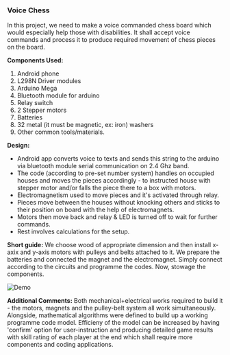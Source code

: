 ### Voice Chess
In this project, we need to make a voice commanded chess board which would especially help those with disabilities. It shall accept voice commands and process it to produce required movement of chess pieces on the board.

**Components Used:** 
1. Android phone
2. L298N Driver modules
3. Arduino Mega
4. Bluetooth module for arduino 
5. Relay switch
6. 2 Stepper motors
7. Batteries 
8. 32 metal (it must be magnetic, ex: iron) washers
9. Other common tools/materials.

**Design:**
* Android app converts voice to texts and sends this string to the arduino via bluetooth module serial communication on 2.4 Ghz band.
* The code (according to pre-set number system) handles on occupied houses and moves the pieces accordingly - to instructed house with stepper motor and/or falls the piece there to a box with motors. 
* Electromagnetism used to move pieces and it's activated through relay.
* Pieces move between the houses without knocking others and sticks to their position on board with the help of electromagnets.
* Motors then move back and relay & LED is turned off to wait for further commands.
* Rest involves calculations for the setup.

**Short guide:** We choose wood of appropriate dimension and then install x-axix and y-axis motors with pulleys and belts attached to it. We prepare the batteries and connected the magnet and the electromagnet. Simply connect according to the circuits and programme the codes. Now, stowage the components.

![Demo](https://media.giphy.com/media/lQCFDWxOD3TOshxrTk/giphy.gif)

**Additional Comments:** Both mechanical+electrical works required to build it - the motors, magnets and the pulley-belt system all work simultaneously. Alongside, mathematical algorithms were defined to build up a working programme code model. Efficieny of the model can be increased by having 'confirm' option for user-instruction and producing detailed game results with skill rating of each player at the end which shall require more components and coding applications.
